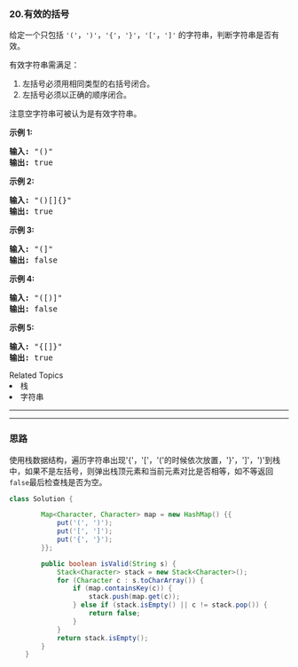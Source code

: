 ### 20.有效的括号
<p>给定一个只包括 <code>&#39;(&#39;</code>，<code>&#39;)&#39;</code>，<code>&#39;{&#39;</code>，<code>&#39;}&#39;</code>，<code>&#39;[&#39;</code>，<code>&#39;]&#39;</code>&nbsp;的字符串，判断字符串是否有效。</p>

<p>有效字符串需满足：</p>

<ol>
	<li>左括号必须用相同类型的右括号闭合。</li>
	<li>左括号必须以正确的顺序闭合。</li>
</ol>

<p>注意空字符串可被认为是有效字符串。</p>

<p><strong>示例 1:</strong></p>

<pre><strong>输入:</strong> &quot;()&quot;
<strong>输出:</strong> true
</pre>

<p><strong>示例&nbsp;2:</strong></p>

<pre><strong>输入:</strong> &quot;()[]{}&quot;
<strong>输出:</strong> true
</pre>

<p><strong>示例&nbsp;3:</strong></p>

<pre><strong>输入:</strong> &quot;(]&quot;
<strong>输出:</strong> false
</pre>

<p><strong>示例&nbsp;4:</strong></p>

<pre><strong>输入:</strong> &quot;([)]&quot;
<strong>输出:</strong> false
</pre>

<p><strong>示例&nbsp;5:</strong></p>

<pre><strong>输入:</strong> &quot;{[]}&quot;
<strong>输出:</strong> true</pre>
<div><div>Related Topics</div><div><li>栈</li><li>字符串</li></div></div>



---
---


### 思路
使用栈数据结构，遍历字符串出现'{'，'['，'('的时候依次放置，'}'，']'，')'到栈中，如果不是左括号，则弹出栈顶元素和当前元素对比是否相等，如不等返回`false`最后检查栈是否为空。
``` java
class Solution {

        Map<Character, Character> map = new HashMap() {{
            put('(', ')');
            put('[', ']');
            put('{', '}');
        }};

        public boolean isValid(String s) {
            Stack<Character> stack = new Stack<Character>();
            for (Character c : s.toCharArray()) {
                if (map.containsKey(c)) {
                    stack.push(map.get(c));
                } else if (stack.isEmpty() || c != stack.pop()) {
                    return false;
                }
            }
            return stack.isEmpty();
        }
    }
```